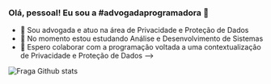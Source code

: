 ### Olá, pessoal! Eu sou a #advogadaprogramadora 👋

- 🔭 Sou advogada e atuo na área de Privacidade e Proteção de Dados
- 🌱 No momento estou estudando Análise e Desenvolvimento de Sistemas
- 👯 Espero colaborar com a programação voltada a uma contextualização de Privacidade e Proteção de Dados
-->

![Fraga Github stats](https://github-readme-stats.vercel.app/api?username=BrunaCZ&show_icons=true&theme=synthwave)

